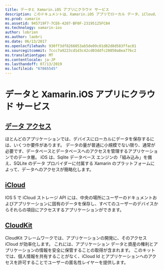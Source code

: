 ```yaml
---
title: データと Xamarin.iOS アプリにクラウド サービス
description: このドキュメントは、Xamarin.iOS アプリでローカル データ、iCloud、および CloudKit を使用する方法を説明するガイドにリンクしています。
ms.prod: xamarin
ms.assetid: 945719F7-7CE6-4207-BF0F-23195125FC84
ms.technology: xamarin-ios
author: lobrien
ms.author: laobri
ms.date: 06/13/2017
ms.openlocfilehash: 930ff3df8266053ab5de09c01d82d8d583ffac81
ms.sourcegitcommit: 7ccc7a9223cd1d3c42cd03ddfc28050a8ea776c2
ms.translationtype: MT
ms.contentlocale: ja-JP
ms.lasthandoff: 07/13/2019
ms.locfileid: "67865545"
---
```

# <a name="data-and-cloud-services-in-xamarinios-apps"></a>データと Xamarin.iOS アプリにクラウド サービス

## <a name="data-accessiosdata-clouddataindexmd"></a>[データ アクセス](~/ios/data-cloud/data/index.md)

ほとんどのアプリケーションでは、デバイスにローカルにデータを保存するには、いくつか要件があります。 データの量が普通に小規模でない限り、通常が必要です、データベースとデータベースへのアクセスを管理するアプリケーションでのデータ層。 iOS は、Sqlite データベース エンジンの「組み込み」を備え、SQLite のデータ プロバイダーに付属する Xamarin のプラットフォームによって、データへのアクセスが簡略化します。

## <a name="icloudiosdata-cloudintroduction-to-icloudmd"></a>[iCloud](~/ios/data-cloud/introduction-to-icloud.md)

IOS 5 で iCloud ストレージ API には、中央の場所にユーザーのドキュメントおよびアプリケーションに固有のデータを保存し、すべてのユーザーのデバイスからそれらの項目にアクセスするアプリケーションができます。

## <a name="cloudkitiosdata-cloudintro-to-cloudkitmd"></a>[CloudKit](~/ios/data-cloud/intro-to-cloudkit.md)

CloudKit フレームワークでは、アプリケーションの開発に、そのアクセス iCloud が効率化します。 これには、アプリケーション データと資産の権利とアプリケーションの情報を安全に保管することの取得が含まれます。 このキットでは、個人情報を共有することがなく、iCloud Id とアプリケーションへのアクセスを許可することでユーザーの匿名性レイヤーを提供します。
